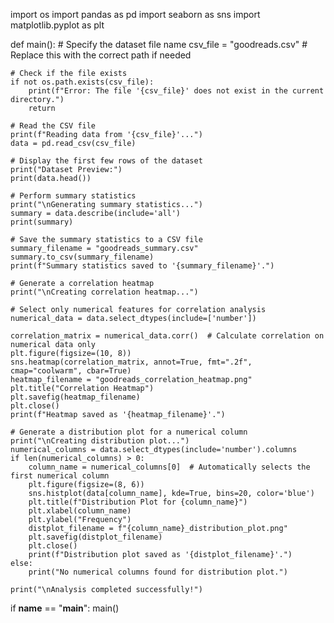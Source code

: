 import os
import pandas as pd
import seaborn as sns
import matplotlib.pyplot as plt

def main():
    # Specify the dataset file name
    csv_file = "goodreads.csv"  # Replace this with the correct path if needed

    # Check if the file exists
    if not os.path.exists(csv_file):
        print(f"Error: The file '{csv_file}' does not exist in the current directory.")
        return

    # Read the CSV file
    print(f"Reading data from '{csv_file}'...")
    data = pd.read_csv(csv_file)

    # Display the first few rows of the dataset
    print("Dataset Preview:")
    print(data.head())

    # Perform summary statistics
    print("\nGenerating summary statistics...")
    summary = data.describe(include='all')
    print(summary)

    # Save the summary statistics to a CSV file
    summary_filename = "goodreads_summary.csv"
    summary.to_csv(summary_filename)
    print(f"Summary statistics saved to '{summary_filename}'.")

    # Generate a correlation heatmap
    print("\nCreating correlation heatmap...")
    
    # Select only numerical features for correlation analysis
    numerical_data = data.select_dtypes(include=['number'])
    
    correlation_matrix = numerical_data.corr()  # Calculate correlation on numerical data only
    plt.figure(figsize=(10, 8))
    sns.heatmap(correlation_matrix, annot=True, fmt=".2f", cmap="coolwarm", cbar=True)
    heatmap_filename = "goodreads_correlation_heatmap.png"
    plt.title("Correlation Heatmap")
    plt.savefig(heatmap_filename)
    plt.close()
    print(f"Heatmap saved as '{heatmap_filename}'.")

    # Generate a distribution plot for a numerical column
    print("\nCreating distribution plot...")
    numerical_columns = data.select_dtypes(include='number').columns
    if len(numerical_columns) > 0:
        column_name = numerical_columns[0]  # Automatically selects the first numerical column
        plt.figure(figsize=(8, 6))
        sns.histplot(data[column_name], kde=True, bins=20, color='blue')
        plt.title(f"Distribution Plot for {column_name}")
        plt.xlabel(column_name)
        plt.ylabel("Frequency")
        distplot_filename = f"{column_name}_distribution_plot.png"
        plt.savefig(distplot_filename)
        plt.close()
        print(f"Distribution plot saved as '{distplot_filename}'.")
    else:
        print("No numerical columns found for distribution plot.")

    print("\nAnalysis completed successfully!")

if __name__ == "__main__":
    main()
